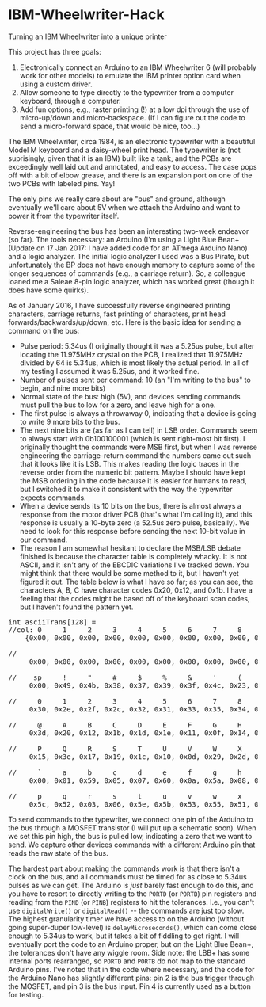 # IBM-Wheelwriter-Hack
Turning an IBM Wheelwriter into a unique printer

This project has three goals:

1. Electronically connect an Arduino to an IBM Wheelwriter 6 (will probably work for other models) to emulate the IBM printer option card when using a custom driver.
2. Allow someone to type directly to the typewriter from a computer keyboard, through a computer.
3. Add fun options, e.g., raster printing (!) at a low dpi through the use of micro-up/down and micro-backspace. (If I can figure out the code to send a micro-forward space, that would be nice, too...)

The IBM Wheelwriter, circa 1984, is an electronic typewriter with a beautiful Model M keyboard and a daisy-wheel print head. The typewriter is (not suprisingly, given that it is an IBM) built like a tank, and the PCBs are exceedingly well laid out and annotated, and easy to access. The case pops off with a bit of elbow grease, and there is an expansion port on one of the two PCBs with labeled pins. Yay!

The only pins we really care about are "bus" and ground, although eventually we'll care about 5V when we attach the Arduino and want to power it from the typewriter itself.

Reverse-engineering the bus has been an interesting two-week endeavor (so far). The tools necessary: an Arduino (I'm using a Light Blue Bean+ (Update on 17 Jan 2017: I have added code for an ATmega Arduino Nano) and a logic analyzer. The initial logic analyzer I used was a Bus Pirate, but unfortunately the BP does not have enough memory to capture some of the longer sequences of commands (e.g., a carriage return). So, a colleague loaned me a Saleae 8-pin logic analyzer, which has worked great (though it does have some quirks).

As of January 2016, I have successfully reverse engineered printing characters, carriage returns, fast printing of characters, print head forwards/backwards/up/down, etc. Here is the basic idea for sending a command on the bus:

* Pulse period: 5.34us (I originally thought it was a 5.25us pulse, but after locating the 11.975MHz crystal on the PCB, I realized that 11.975MHz divided by 64 is 5.34us, which is most likely the actual period. In all of my testing I assumed it was 5.25us, and it worked fine.
* Number of pulses sent per command: 10 (an "I'm writing to the bus" to begin, and nine more bits)
* Normal state of the bus: high (5V), and devices sending commands must pull the bus to low for a zero, and leave high for a one.
* The first pulse is always a throwaway 0, indicating that a device is going to write 9 more bits to the bus.
* The next nine bits are (as far as I can tell) in LSB order. Commands seem to always start with 0b100100001 (which is sent right-most bit first). I originally thought the commands were MSB first, but when I was reverse engineering the carriage-return command the numbers came out such that it looks like it is LSB. This makes reading the logic traces in the reverse order from the numeric bit pattern. Maybe I should have kept the MSB ordering in the code because it is easier for humans to read, but I switched it to make it consistent with the way the typewriter expects commands.
* When a device sends its 10 bits on the bus, there is almost always a response from the motor driver PCB (that's what I'm calling it), and this response is usually a 10-byte zero (a 52.5us zero pulse, basically). We need to look for this response before sending the next 10-bit value in our command.
* The reason I am somewhat hesitant to declare the MSB/LSB debate finished is because the character table is completely whacky. It is not ASCII, and it isn't any of the EBCDIC variations I've tracked down. You might think that there would be some method to it, but I haven't yet figured it out. The table below is what I have so far; as you can see, the characters A, B, C have character codes 0x20, 0x12, and 0x1b. I have a feeling that the codes might be based off of the keyboard scan codes, but I haven't found the pattern yet.

<pre>
int asciiTrans[128] = 
//col: 0     1     2     3     4     5     6     7     8     9     a     b     c     d     e     f     row:
    {0x00, 0x00, 0x00, 0x00, 0x00, 0x00, 0x00, 0x00, 0x00, 0x00, 0x00, 0x00, 0x00, 0x00, 0x00, 0x00, // 0

//    
     0x00, 0x00, 0x00, 0x00, 0x00, 0x00, 0x00, 0x00, 0x00, 0x00, 0x00, 0x00, 0x00, 0x00, 0x00, 0x00, // 1
     
//    sp     !     "     #     $     %     &     '     (     )     *     +     ,     -     .     /
     0x00, 0x49, 0x4b, 0x38, 0x37, 0x39, 0x3f, 0x4c, 0x23, 0x16, 0x36, 0x3b, 0xc, 0x0e, 0x57, 0x28, // 2
     
//     0     1     2     3     4     5     6     7     8     9     :     ;     <     =     >     ?
     0x30, 0x2e, 0x2f, 0x2c, 0x32, 0x31, 0x33, 0x35, 0x34, 0x2a ,0x4e, 0x50, 0x00, 0x4d, 0x00, 0x4a, // 3

//     @     A     B     C     D     E     F     G     H     I     J     K     L     M     N     O
     0x3d, 0x20, 0x12, 0x1b, 0x1d, 0x1e, 0x11, 0x0f, 0x14, 0x1F, 0x21, 0x2b, 0x18, 0x24, 0x1a, 0x22, // 4

//     P     Q     R     S     T     U     V     W     X     Y     Z     [     \     ]     ^     _
     0x15, 0x3e, 0x17, 0x19, 0x1c, 0x10, 0x0d, 0x29, 0x2d, 0x26, 0x13, 0x41, 0x00, 0x40, 0x00, 0x4f, // 5
     
//     `     a     b     c     d     e     f     g     h     i     j     k     l     m     n     o
     0x00, 0x01, 0x59, 0x05, 0x07, 0x60, 0x0a, 0x5a, 0x08, 0x5d, 0x56, 0x0b, 0x09, 0x04, 0x02, 0x5f, // 6
     
//     p     q     r     s     t     u     v     w     x     y     z     {     |     }     ~    DEL
     0x5c, 0x52, 0x03, 0x06, 0x5e, 0x5b, 0x53, 0x55, 0x51, 0x58, 0x54, 0x00, 0x00, 0x00, 0x00, 0x00}; // 7
</pre>

To send commands to the typewriter, we connect one pin of the Arduino to the bus through a MOSFET transistor (I will put up a schematic soon). When we set this pin high, the bus is pulled low, indicating a zero that we want to send. We capture other devices commands with a different Arduino pin that reads the raw state of the bus.

The hardest part about making the commands work is that there isn't a clock on the bus, and all commands must be timed for as close to 5.34us pulses as we can get. The Arduino is *just* barely fast enough to do this, and you have to resort to directly writing to the `PORTD` (or `PORTB`) pin registers and reading from the `PIND` (or `PINB`) registers to hit the tolerances. I.e., you can't use `digitalWrite()` or `digitalRead()` -- the commands are just too slow. The highest granularity timer we have access to on the Arduino (without going super-duper low-level) is `delayMicroseconds()`, which can come close enough to 5.34us to work, but it takes a bit of fiddling to get right. I will eventually port the code to an Arduino proper, but on the Light Blue Bean+, the tolerances don't have any wiggle room. Side note: the LBB+ has some internal ports rearranged, so `PORTD` and `PORTB` do not map to the standard Arduino pins. I've noted that in the code where necessary, and the code for the Arduino Nano has slightly different pins: pin 2 is the bus trigger through the MOSFET, and pin 3 is the bus input. Pin 4 is currently used as a button for testing.  


